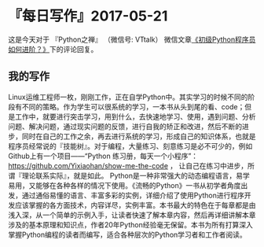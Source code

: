 # 『每日写作』2017-05-21

这是今天对于 『Python之禅』 （微信号: VTtalk） 微信文章[《初级Python程序员如何进阶？》](http://mp.weixin.qq.com/s/G5Udhm7OFVwI6MZdLmFc8w)下的评论回复。

## 我的写作
Linux运维工程师一枚，刚刚工作，正在自学Python中。其实学习的时候不同的阶段有不同的策略。作为学生可以很系统的学习，一本书从头到尾的看、code；但是工作中，就要进行突击学习，用到什么，去快速地学习、使用，遇到问题、分析问题、解决问题，通过现实问题的反馈，进行自我的矫正和改进，然后不断的进步，同时在自己的工作之余，再去进行系统的学习，形成自己的知识体系，也就是程序员经常说的『技能树』。对于编程，大量练习、刻意练习是必不可少的，例如Github上有一个项目——“Python 练习册，每天一个小程序”：https://github.com/Yixiaohan/show-me-the-code ， 让自己在练习中进步，所谓『理论联系实际』，就是如此。
Python是一种非常强大的动态编程语言，易学易用，又能够在各种各样的情况下使用。《流畅的Python》一书从初学者角度出发，通过通俗易懂的语言、丰富多彩的实例，详细介绍了使用Python进行程序开发应该掌握的各方面技术，内容详尽，实例丰富。本书最大的特色在于每章都是由浅入深，从一个简单的示例入手，让读者快速了解本章内容，然后再详细讲解本章涉及的基本原理和知识点，作者20年Python经验毫无保留。本书为所有打算深入掌握Python编程的读者而编写，适合各种层次的Python学习者和工作者阅读。